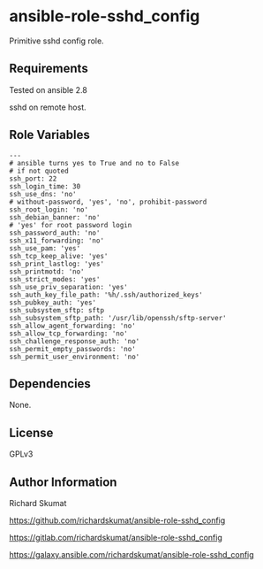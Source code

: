 ansible-role-sshd_config
=========

Primitive sshd config role.

Requirements
------------

Tested on ansible 2.8

sshd on remote host.

Role Variables
--------------

```
---
# ansible turns yes to True and no to False
# if not quoted
ssh_port: 22
ssh_login_time: 30
ssh_use_dns: 'no'
# without-password, 'yes', 'no', prohibit-password
ssh_root_login: 'no'
ssh_debian_banner: 'no'
# 'yes' for root password login
ssh_password_auth: 'no'
ssh_x11_forwarding: 'no'
ssh_use_pam: 'yes'
ssh_tcp_keep_alive: 'yes'
ssh_print_lastlog: 'yes'
ssh_printmotd: 'no'
ssh_strict_modes: 'yes'
ssh_use_priv_separation: 'yes'
ssh_auth_key_file_path: '%h/.ssh/authorized_keys'
ssh_pubkey_auth: 'yes'
ssh_subsystem_sftp: sftp
ssh_subsystem_sftp_path: '/usr/lib/openssh/sftp-server'
ssh_allow_agent_forwarding: 'no'
ssh_allow_tcp_forwarding: 'no'
ssh_challenge_response_auth: 'no'
ssh_permit_empty_passwords: 'no'
ssh_permit_user_environment: 'no'
```

Dependencies
------------

None.

License
-------

GPLv3

Author Information
------------------

Richard Skumat

https://github.com/richardskumat/ansible-role-sshd_config

https://gitlab.com/richardskumat/ansible-role-sshd_config

https://galaxy.ansible.com/richardskumat/ansible-role-sshd_config
